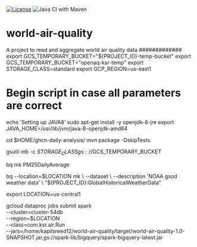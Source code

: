 [![License](https://img.shields.io/badge/License-Apache%202.0-blue.svg)](https://opensource.org/licenses/Apache-2.0)
![Java CI with Maven](https://github.com/ksree/world-air-quality/workflows/Java%20CI%20with%20Maven/badge.svg)
# world-air-quality


A project to read and aggregate world air quality data
############# export GCS_TEMPORARY_BUCKET="${PROJECT_ID}-temp-bucket"
export GCS_TEMPORARY_BUCKET="openaq-ksr-temp"
export STORAGE_CLASS=standard
export GCP_REGION=us-east1

# Begin script in case all parameters are correct
echo 'Setting up JAVA8'
sudo apt-get install -y openjdk-8-jre
export JAVA_HOME=/usr/lib/jvm/java-8-openjdk-amd64

cd $HOME/ghcn-daily-analysis/
mvn package -DskipTests



gsutil mb -c $STORAGE_CLASS  gs://$GCS_TEMPORARY_BUCKET

bq mk PM25DailyAverage

bq --location=$LOCATION mk \ 
	--dataset \
	--description 'NOAA gsod weather data' \
	"${PROJECT_ID}:GlobalHistoricalWeatherData"
	

export LOCATION=us-central1

gcloud dataproc jobs submit spark \
--cluster=cluster-54db  \
--region=$LOCATION \
--class=com.ksr.air.Run \
--jars=/home/kapilsreed12/world-air-quality/target/world-air-quality-1.0-SNAPSHOT.jar,gs://spark-lib/bigquery/spark-bigquery-latest.jar 
